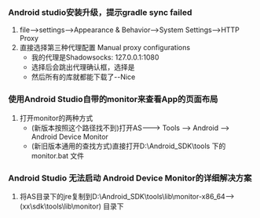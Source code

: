 ### Android studio安装升级，提示gradle sync failed
1. file-->settings-->Appearance & Behavior-->System Settings-->HTTP Proxy
2. 直接选择第三种代理配置  Manual proxy configurations
	+ 我的代理是Shadowsocks: 127.0.0.1:1080
	+ 选择后会跳出代理确认框，选择是
	+ 然后所有的库就都能下载了--Nice
### 使用Android Studio自带的monitor来查看App的页面布局
1. 打开monitor的两种方式
	+ (新版本按照这个路径找不到)打开AS---> Tools --> Android --> Android Device Monitor
	+ (新旧版本通用的查找方式)直接打开D:\Android_SDK\tools 下的monitor.bat 文件
### Android Studio 无法启动 Android Device Monitor的详细解决方案
1. 将AS目录下的jre复制到D:\Android_SDK\tools\lib\monitor-x86_64-->(xx\sdk\tools\lib\monitor) 目录下